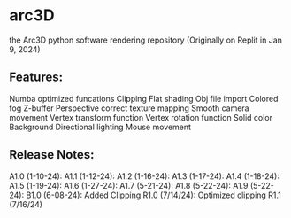 # arc3D
the Arc3D python software rendering repository (Originally on Replit in Jan 9, 2024)

## Features:
Numba optimized funcations
Clipping
Flat shading
Obj file import
Colored fog
Z-buffer
Perspective correct texture mapping
Smooth camera movement 
Vertex transform function
Vertex rotation function
Solid color Background
Directional lighting
Mouse movement

## Release Notes:
A1.0 (1-10-24):
A1.1 (1-12-24):
A1.2 (1-16-24):
A1.3 (1-17-24):
A1.4 (1-18-24):
A1.5 (1-19-24):
A1.6 (1-27-24):
A1.7 (5-21-24):
A1.8 (5-22-24):
A1.9 (5-22-24):
B1.0 (6-08-24):
Added Clipping
R1.0 (7/14/24):
Optimized clipping
R1.1 (7/16/24)
